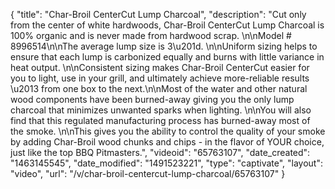 {
    "title": "Char-Broil CenterCut Lump Charcoal",
    "description": "Cut only from the center of white hardwoods, Char-Broil CenterCut Lump Charcoal is 100% organic and is never made from hardwood scrap.  \n\nModel # 8996514\n\nThe average lump size is 3\u201d.  \n\nUniform sizing helps to ensure that each lump is carbonized equally and burns with little variance in heat output.  \n\nConsistent sizing makes Char-Broil CenterCut easier for you to light, use in your grill, and ultimately achieve more-reliable results \u2013 from one box to the next.\n\nMost of the water and other natural wood components have been burned-away giving you the only lump charcoal that minimizes unwanted sparks when lighting.  \n\nYou will also find that this regulated manufacturing process has burned-away most of the smoke.  \n\nThis gives you the ability to control the quality of your smoke by adding Char-Broil wood chunks and chips  - in the flavor of YOUR choice, just like the top BBQ Pitmasters.",
    "videoid": "65763107",
    "date_created": "1463145545",
    "date_modified": "1491523221",
    "type": "captivate",
    "layout": "video",
    "url": "\/v\/char-broil-centercut-lump-charcoal\/65763107"
}